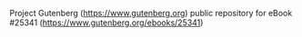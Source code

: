 Project Gutenberg (https://www.gutenberg.org) public repository for eBook #25341 (https://www.gutenberg.org/ebooks/25341)
